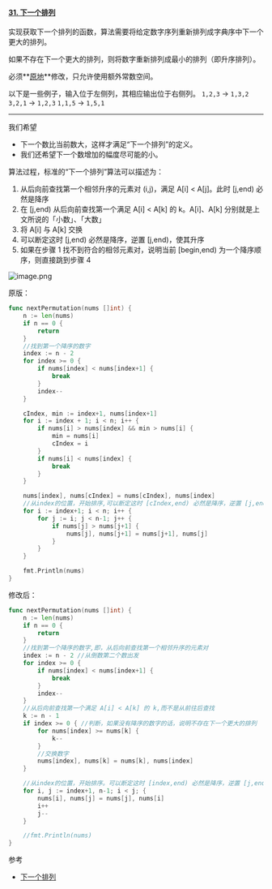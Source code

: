 #### [31. 下一个排列](https://leetcode-cn.com/problems/next-permutation/)

实现获取下一个排列的函数，算法需要将给定数字序列重新排列成字典序中下一个更大的排列。

如果不存在下一个更大的排列，则将数字重新排列成最小的排列（即升序排列）。

必须**[原地](https://baike.baidu.com/item/原地算法)**修改，只允许使用额外常数空间。

以下是一些例子，输入位于左侧列，其相应输出位于右侧列。
`1,2,3` → `1,3,2`
`3,2,1` → `1,2,3`
`1,1,5` → `1,5,1`

----

我们希望

- 下一个数比当前数大，这样才满足“下一个排列”的定义。
- 我们还希望下一个数增加的幅度尽可能的小。

算法过程，标准的“下一个排列”算法可以描述为：

1. 从后向前查找第一个相邻升序的元素对 (i,j)，满足 A[i] < A[j]。此时 [j,end) 必然是降序
2. 在 [j,end) 从后向前查找第一个满足 A[i] < A[k] 的 k。A[i]、A[k] 分别就是上文所说的「小数」、「大数」
3. 将 A[i] 与 A[k] 交换
4. 可以断定这时 [j,end) 必然是降序，逆置 [j,end)，使其升序
5. 如果在步骤 1 找不到符合的相邻元素对，说明当前 [begin,end) 为一个降序顺序，则直接跳到步骤 4

![image.png](https://pic.leetcode-cn.com/e56a66ed318d1761cd8c8f9d1521f82a30c71ecc84f551912b90d8fe254c8f3d-image.png)

原版：

```go
func nextPermutation(nums []int) {
	n := len(nums)
	if n == 0 {
		return
	}
	//找到第一个降序的数字
	index := n - 2
	for index >= 0 {
		if nums[index] < nums[index+1] {
			break
		}
		index--
	}

	cIndex, min := index+1, nums[index+1]
	for i := index + 1; i < n; i++ {
		if nums[i] > nums[index] && min > nums[i] {
			min = nums[i]
			cIndex = i
		}
		if nums[i] < nums[index] {
			break
		}
	}

	nums[index], nums[cIndex] = nums[cIndex], nums[index]
	//从index的位置，开始排序,可以断定这时 [cIndex,end) 必然是降序，逆置 [j,end)，使其升序
	for i := index+1; i < n; i++ {
		for j := i; j < n-1; j++ {
			if nums[j] > nums[j+1] {
				nums[j], nums[j+1] = nums[j+1], nums[j]
			}
		}
	}

	fmt.Println(nums)
}
```

修改后：

```go
func nextPermutation(nums []int) {
	n := len(nums)
	if n == 0 {
		return
	}
	//找到第一个降序的数字,即，从后向前查找第一个相邻升序的元素对
	index := n - 2 //从倒数第二个数出发
	for index >= 0 {
		if nums[index] < nums[index+1] {
			break
		}
		index--
	}
	//从后向前查找第一个满足 A[i] < A[k] 的 k,而不是从前往后查找
	k := n - 1
	if index >= 0 { //判断，如果没有降序的数字的话，说明不存在下一个更大的排列
		for nums[index] >= nums[k] {
			k--
		}
		//交换数字
		nums[index], nums[k] = nums[k], nums[index]
	}

	//从index的位置，开始排序。可以断定这时 [index,end) 必然是降序，逆置 [j,end)，使其升序
	for i, j := index+1, n-1; i < j; {
		nums[i], nums[j] = nums[j], nums[i]
		i++
		j--
	}

	//fmt.Println(nums)
}
```

参考

- [下一个排列](https://leetcode-cn.com/problems/next-permutation/solution/xia-yi-ge-pai-lie-suan-fa-xiang-jie-si-lu-tui-dao-/)